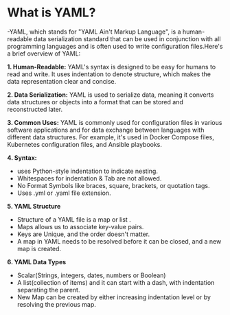 # What is YAML?
-YAML, which stands for "YAML Ain't Markup Language", is a human-readable data serialization standard that can be used in conjunction with all programming languages and is often used to write configuration files.Here's a brief overview of YAML:

**1. Human-Readable:** YAML's syntax is designed to be  easy for humans to read and write. It uses indentation to denote structure, which makes the data representation clear and concise.

**2. Data Serialization:** YAML is used to serialize data, meaning it converts data structures or objects into a format that can be stored and reconstructed later.

**3. Common Uses:** YAML is commonly used for configuration files in various software applications and for data exchange between languages with different data structures. For example, it's used in Docker Compose files, Kubernetes configuration files, and Ansible playbooks.

**4. Syntax:**
- uses Python-style indentation to indicate nesting.
- Whitespaces for indentation & Tab are not allowed.
- No Format Symbols like braces, square, brackets, or quotation tags.
- Uses .yml or .yaml file extension.

**5. YAML Structure**
- Structure of a YAML file is a map or list .
- Maps allows us to associate key-value pairs.
- Keys are Unique, and the order doesn't matter.
- A map in YAML needs to be resolved before it can be closed, and a new map is created.

**6. YAML Data Types**
- Scalar(Strings, integers, dates, numbers or Boolean)
- A list(collection of items) and it can start with a dash, with indentation separating the parent.
- New Map can be created by either increasing indentation level or by resolving the previous map.
